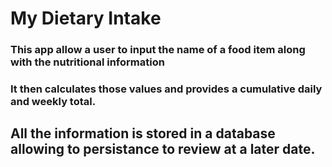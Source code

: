 # My Dietary Intake

### This app allow a user to input the name of a food item along with the nutritional information

### It then calculates those values and provides a cumulative daily and weekly total.

## All the information is stored in a database allowing to persistance to review at a later date.
